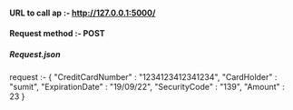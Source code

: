#### URL to call ap :- http://127.0.0.1:5000/

#### Request method :- POST

##### Request.json
request :- {
    "CreditCardNumber" : "1234123412341234",
    "CardHolder" : "sumit",
    "ExpirationDate" : "19/09/22",
    "SecurityCode" : "139",
    "Amount" : 23
}
